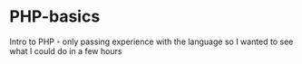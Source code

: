 # PHP-basics
Intro to PHP - only passing experience with the language so I wanted to see what I could do in a few hours
